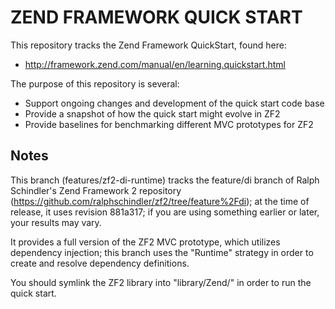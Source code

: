 ZEND FRAMEWORK QUICK START
==========================

This repository tracks the Zend Framework QuickStart, found here:

* http://framework.zend.com/manual/en/learning.quickstart.html

The purpose of this repository is several:

* Support ongoing changes and development of the quick start code base
* Provide a snapshot of how the quick start might evolve in ZF2
* Provide baselines for benchmarking different MVC prototypes for ZF2

Notes
-----

This branch (features/zf2-di-runtime) tracks the feature/di branch of Ralph
Schindler's Zend Framework 2 repository
(https://github.com/ralphschindler/zf2/tree/feature%2Fdi); at the time of
release, it uses revision 881a317; if you are using something earlier or later,
your results may vary. 

It provides a full version of the ZF2 MVC prototype, which utilizes dependency
injection; this branch uses the "Runtime" strategy in order to create and
resolve dependency definitions.

You should symlink the ZF2 library into "library/Zend/" in order to run the
quick start.
